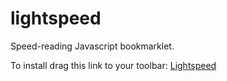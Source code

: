 lightspeed
==========

Speed-reading Javascript bookmarklet.

To install drag this link to your toolbar: <a href='javascript:(function(){function s(){o();var e;var r;var i=prompt(&quot;How many WPM? (default: 200)&quot;);if(!i){i=200}$.getJSON(t+&quot;?token=&quot;+n+&quot;&amp;url=&quot;+encodeURIComponent(window.location)+&quot;&amp;callback=?&quot;,function(t){$(&quot;div#lightspeed-text&quot;).text(&quot;Click to Start Reading&quot;);r=[];var n=/([^\s]+)\s+/g;var s=null;while(s=n.exec(t.text)){r.push(s[1])}if(t.text==&quot;&quot;){alert(&quot;An error occurred parsing this page.&quot;)}else{$(&quot;#lightspeed&quot;).click(function(t){if(e){clearInterval(e);e=null}else{e=setInterval(function(){$(&quot;div#lightspeed-text&quot;).text(r.shift())},6e4/i)}});$(&quot;#lightspeed&quot;).dblclick(function(e){$(&quot;#lightspeed&quot;).fadeOut(750);setTimeout(&quot;$(&#x27;#lightspeed&#x27;).remove()&quot;,750)})}})}function o(e){(window.lightspeed=function(){if($(&quot;#lightspeed&quot;).length==0){$(&quot;body&quot;).append(&quot;				&lt;div id=&#x27;lightspeed&#x27;&gt;                    &lt;div id=&#x27;lightspeed-text&#x27;&gt;                    Loading...                    &lt;/div&gt;					&lt;style type=&#x27;text/css&#x27;&gt;                    div#lightspeed {                        position: fixed;                        top: 0;                        z-index: 100000000000000000000;                        left: 0;                        width: 100%;                        height: 100%;                        background: #fee;                    }                    div#lightspeed-text {                        position:absolute;                        font-size: 96px;                        font-family: Georgia;                        width: 100%;                        height:156px;                        top:50%;                        margin-top:-120px;                        text-align: center;                    }					&lt;/style&gt;				&lt;/div&gt;&quot;);$(&quot;#lightspeed&quot;).fadeIn(750)}else{$(&quot;#lightspeed&quot;).fadeOut(750);setTimeout(&quot;$(&#x27;#lightspeed&#x27;).remove()&quot;,750)}})()}var e=&quot;1.8.1&quot;;var t=&quot;http://www.diffbot.com/api/article&quot;;var n=&quot;c18e3a38cc8d02843975ae738beb668f&quot;;if(window.jQuery===undefined||window.jQuery.fn.jquery&lt;e){var r=false;var i=document.createElement(&quot;script&quot;);i.src=&quot;http://ajax.googleapis.com/ajax/libs/jquery/&quot;+e+&quot;/jquery.min.js&quot;;i.onload=i.onreadystatechange=function(){if(!r&amp;&amp;(!this.readyState||this.readyState==&quot;loaded&quot;||this.readyState==&quot;complete&quot;)){r=true;s()}};document.getElementsByTagName(&quot;head&quot;)[0].appendChild(i)}else{s()}})()'>Lightspeed</a>
